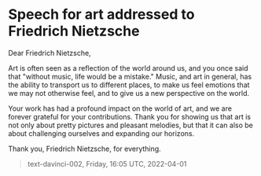 # Speech for art addressed to Friedrich Nietzsche


Dear Friedrich Nietzsche,

Art is often seen as a reflection of the world around us, and you once said that "without music, life would be a mistake." Music, and art in general, has the ability to transport us to different places, to make us feel emotions that we may not otherwise feel, and to give us a new perspective on the world.

Your work has had a profound impact on the world of art, and we are forever grateful for your contributions. Thank you for showing us that art is not only about pretty pictures and pleasant melodies, but that it can also be about challenging ourselves and expanding our horizons.

Thank you, Friedrich Nietzsche, for everything.

> text-davinci-002, Friday, 16:05 UTC, 2022-04-01
